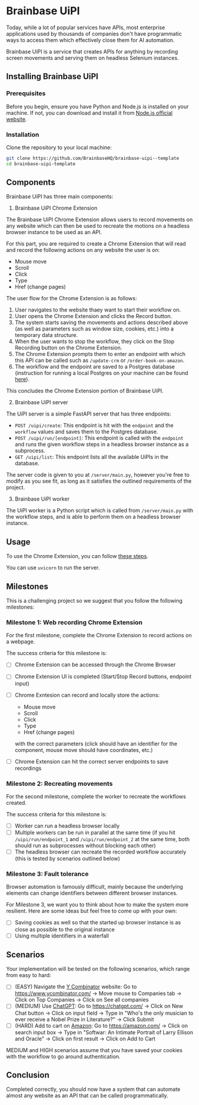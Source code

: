 # Brainbase UiPI

Today, while a lot of popular services have APIs, most enterprise applications used by thousands of companies don't have programmatic ways to access them which effectively close them for AI automation.

Brainbase UiPI is a service that creates APIs for anything by recording screen movements and serving them on headless Selenium instances.

## Installing Brainbase UiPI

### Prerequisites

Before you begin, ensure you have Python and Node.js is installed on your machine. If not, you can download and install it from [Node.js official website](https://nodejs.org/).

### Installation

Clone the repository to your local machine:

```bash
git clone https://github.com/BrainbaseHQ/brainbase-uipi--template
cd brainbase-uipi-template
```

## Components
Brainbase UiPI has three main components:

1. Brainbase UiPI Chrome Extension

The Brainbase UiPI Chrome Extension allows users to record movements on any website which can then be used to recreate the motions on a headless browser instance to be used as an API.

For this part, you are required to create a Chrome Extension that will read and record the following actions on any website the user is on:

- Mouse move
- Scroll
- Click
- Type
- Href (change pages)

The user flow for the Chrome Extension is as follows:

1. User navigates to the website thaey want to start their workflow on.
2. User opens the Chrome Extension and clicks the Record button.
3. The system starts saving the movements and actions described above (as well as parameters such as window size, cookies, etc.) into a temporary data structure.
4. When the user wants to stop the workflow, they click on the Stop Recording button on the Chrome Extension.
5. The Chrome Extension prompts them to enter an endpoint with which this API can be called such as `/update-crm` or `/order-book-on-amazon`.
6. The workflow and the endpoint are saved to a Postgres database (instruction for running a local Postgres on your machine can be found [here](https://www.prisma.io/dataguide/postgresql/setting-up-a-local-postgresql-database)).

This concludes the Chrome Extension portion of Brainbase UiPI.

2. Brainbase UiPI server

The UiPI server is a simple FastAPI server that has three endpoints:

- `POST /uipi/create`: This endpoint is hit with the `endpoint` and the `workflow` values and saves them to the Postgres database.
- `POST /uipi/run/[endpoint]`: This endpoint is called with the `endpoint` and runs the given workflow steps in a headless browser instance as a subprocess.
- `GET /uipi/list`: This endpoint lists all the available UiPIs in the database.

The server code is given to you at `/server/main.py`, however you're free to modify as you see fit, as long as it satisfies the outlined requirements of the project.

3. Brainbase UiPI worker

The UiPI worker is a Python script which is called from `/server/main.py` with the workflow steps, and is able to perform them on a headless browser instance.

## Usage

To use the Chrome Extension, you can follow [these steps](https://webkul.com/blog/how-to-install-the-unpacked-extension-in-chrome/).

You can use `uvicorn` to run the server.

## Milestones

This is a challenging project so we suggest that you follow the following milestones:

### Milestone 1: Web recording Chrome Extension
For the first milestone, complete the Chrome Extension to record actions on a webpage.

The success criteria for this milestone is:

- [ ] Chrome Extension can be accessed through the Chrome Browser
- [ ] Chrome Extension UI is completed (Start/Stop Record buttons, endpoint input)
- [ ] Chrome Exntesion can record and locally store the actions:

    - Mouse move
    - Scroll
    - Click
    - Type
    - Href (change pages)

    with the correct parameters (click should have an identifier for the component, mouse move should have coordinates, etc.)
- [ ] Chrome Extension can hit the correct server endpoints to save recordings

### Milestone 2: Recreating movements
For the second milestone, complete the worker to recreate the workflows created.

The success criteria for this milestone is:

- [ ] Worker can run a headless browser locally
- [ ] Multiple workers can be run in parallel at the same time (if you hit `/uipi/run/endpoint_1` and `/uipi/run/endpoint_2` at the same time, both should run as subprocesses without blocking each other)
- [ ] The headless browser can recreate the recorded workflow accurately (this is tested by scenarios outlined below)

### Milestone 3: Fault tolerance
Browser automation is famously difficult, mainly because the underlying elements can change identifiers between different browser instances.

For Milestone 3, we want you to think about how to make the system more resilient. Here are some ideas but feel free to come up with your own:

- [ ] Saving cookies as well so that the started up browser instance is as close as possible to the original instance
- [ ] Using multiple identifiers in a waterfall

## Scenarios

Your implementation will be tested on the following scenarios, which range from easy to hard:

- [ ] (EASY) Navigate the [Y Combinator](https://www.ycombinator.com/) website:
    Go to https://www.ycombinator.com/ -> Move mouse to Companies tab -> Click on Top Companies -> Click on See all companies
- [ ] (MEDIUM) Use [ChatGPT](https://chatgpt.com/):
    Go to https://chatgpt.com/ -> Click on New Chat button -> Click on input field -> Type in "Who's the only musician to ever receive a Nobel Prize in Literature?" -> Click Submit
- [ ] (HARD) Add to cart on [Amazon](https://www.amazon.com/):
    Go to https://amazon.com/ -> Click on search input box -> Type in "Softwar: An Intimate Portrait of Larry Ellison and Oracle" -> Click on first result -> Click on Add to Cart

MEDIUM and HIGH scenarios assume that you have saved your cookies with the workflow to go around authentication.

## Conclusion

Completed correctly, you should now have a system that can automate almost any website as an API that can be called programmatically.